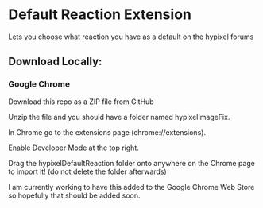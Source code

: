 # Default Reaction Extension

Lets you choose what reaction you have as a default on the hypixel forums


## Download Locally:
### Google Chrome
Download this repo as a ZIP file from GitHub

Unzip the file and you should have a folder named hypixelImageFix.

In Chrome go to the extensions page (chrome://extensions).

Enable Developer Mode at the top right.

Drag the hypixelDefaultReaction folder onto anywhere on the Chrome page to import it! (do not delete the folder afterwards)

I am currently working to have this added to the Google Chrome Web Store so hopefully that should be added soon.